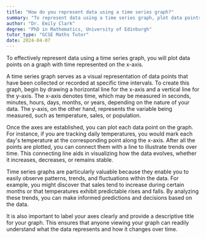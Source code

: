 ```yaml
---
title: "How do you represent data using a time series graph?"
summary: "To represent data using a time series graph, plot data points on a graph with time on the x-axis."
author: "Dr. Emily Clark"
degree: "PhD in Mathematics, University of Edinburgh"
tutor_type: "GCSE Maths Tutor"
date: 2024-04-07
---
```


To effectively represent data using a time series graph, you will plot data points on a graph with time represented on the x-axis.

A time series graph serves as a visual representation of data points that have been collected or recorded at specific time intervals. To create this graph, begin by drawing a horizontal line for the x-axis and a vertical line for the y-axis. The x-axis denotes time, which may be measured in seconds, minutes, hours, days, months, or years, depending on the nature of your data. The y-axis, on the other hand, represents the variable being measured, such as temperature, sales, or population.

Once the axes are established, you can plot each data point on the graph. For instance, if you are tracking daily temperatures, you would mark each day's temperature at the corresponding point along the x-axis. After all the points are plotted, you can connect them with a line to illustrate trends over time. This connecting line aids in visualizing how the data evolves, whether it increases, decreases, or remains stable.

Time series graphs are particularly valuable because they enable you to easily observe patterns, trends, and fluctuations within the data. For example, you might discover that sales tend to increase during certain months or that temperatures exhibit predictable rises and falls. By analyzing these trends, you can make informed predictions and decisions based on the data.

It is also important to label your axes clearly and provide a descriptive title for your graph. This ensures that anyone viewing your graph can readily understand what the data represents and how it changes over time.
    